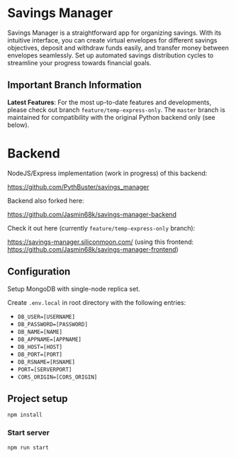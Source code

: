 # Savings Manager

Savings Manager is a straightforward app for organizing savings. With its intuitive interface, you can create virtual envelopes for different savings objectives, deposit and withdraw funds easily, and transfer money between envelopes seamlessly. Set up automated savings distribution cycles to streamline your progress towards financial goals.

## Important Branch Information

**Latest Features**: For the most up-to-date features and developments, please check out branch `feature/temp-express-only`. The `master` branch is maintained for compatibility with the original Python backend only (see below).

# Backend

NodeJS/Express implementation (work in progress) of this backend:

https://github.com/PythBuster/savings_manager

Backend also forked here:

https://github.com/Jasmin68k/savings-manager-backend

Check it out here (currently `feature/temp-express-only` branch):

https://savings-manager.siliconmoon.com/ (using this frontend: https://github.com/Jasmin68k/savings-manager-frontend)

## Configuration

Setup MongoDB with single-node replica set.

Create `.env.local` in root directory with the following entries:

- `DB_USER=[USERNAME]`
- `DB_PASSWORD=[PASSWORD]`
- `DB_NAME=[NAME]`
- `DB_APPNAME=[APPNAME]`
- `DB_HOST=[HOST]`
- `DB_PORT=[PORT]`
- `DB_RSNAME=[RSNAME]`
- `PORT=[SERVERPORT]`
- `CORS_ORIGIN=[CORS_ORIGIN]`

## Project setup

```
npm install
```

### Start server

```
npm run start
```
